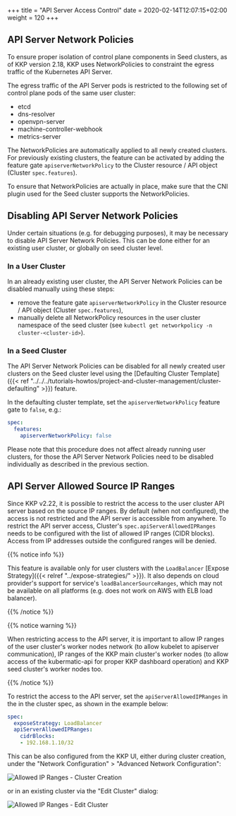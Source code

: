 +++
title = "API Server Access Control"
date = 2020-02-14T12:07:15+02:00
weight = 120
+++

## API Server Network Policies
To ensure proper isolation of control plane components in Seed clusters, as of KKP version 2.18, KKP uses NetworkPolicies to constraint the egress traffic of the Kubernetes API Server.

The egress traffic of the API Server pods is restricted to the following set of control plane pods of the same user cluster:

- etcd
- dns-resolver
- openvpn-server
- machine-controller-webhook
- metrics-server

The NetworkPolicies are automatically applied to all newly created clusters. For previously existing clusters, the feature can be activated by adding the feature gate `apiserverNetworkPolicy` to the Cluster resource / API object (Cluster `spec.features`).

To ensure that NetworkPolicies are actually in place, make sure that the CNI plugin used for the Seed cluster supports the NetworkPolicies.

## Disabling API Server Network Policies
Under certain situations (e.g. for debugging purposes), it may be necessary to disable API Server Network Policies. This can be done either for an existing user cluster, or globally on seed cluster level.

### In a User Cluster
In an already existing user cluster, the API Server Network Policies can be disabled manually using these steps:

 - remove the feature gate `apiserverNetworkPolicy` in the Cluster resource / API object (Cluster `spec.features`),
 - manually delete all NetworkPolicy resources in the user cluster namespace of the seed cluster (see `kubectl get networkpolicy -n cluster-<cluster-id>`).

### In a Seed Cluster
The API Server Network Policies can be disabled for all newly created user clusters on the Seed cluster level using the [Defaulting Cluster Template]({{< ref "../../../tutorials-howtos/project-and-cluster-management/cluster-defaulting" >}}) feature.

In the defaulting cluster template, set the `apiserverNetworkPolicy` feature gate to `false`, e.g.:

```yaml
spec:
  features:
    apiserverNetworkPolicy: false
```

Please note that this procedure does not affect already running user clusters, for those the API Server Network Policies need to be disabled individually as described in the previous section.

## API Server Allowed Source IP Ranges

Since KKP v2.22, it is possible to restrict the access to the user cluster API server based on the source IP ranges. By default (when not configured), the access is not restricted and the API server is accessible from anywhere. To restrict the API server access, Cluster's `spec.apiServerAllowedIPRanges` needs to be configured with the list of allowed IP ranges (CIDR blocks). Access from IP addresses outside the configured ranges will be denied.

{{% notice info %}}

This feature is available only for user clusters with the `LoadBalancer` [Expose Strategy]({{< relref "../expose-strategies/" >}}). It also depends on cloud provider's support for service's `loadBalancerSourceRanges`, which may not be available on all platforms (e.g. does not work on AWS with ELB load balancer).

{{% /notice %}}

{{% notice warning %}}

When restricting access to the API server, it is important to allow IP ranges of the user cluster's worker nodes network (to allow kubelet to apiserver communication), IP ranges of the KKP main cluster's worker nodes (to allow access of the kubermatic-api for proper KKP dashboard operation) and KKP seed cluster's worker nodes too.

{{% /notice %}}

To restrict the access to the API server, set the `apiServerAllowedIPRanges` in the in the cluster spec, as shown in the example below:

```yaml
spec:
  exposeStrategy: LoadBalancer
  apiServerAllowedIPRanges:
    cidrBlocks:
    - 192.168.1.10/32
```

This can be also configured from the KKP UI, either during cluster creation, under the "Network Configuration" > "Advanced Network Configuration":

![Allowed IP Ranges - Cluster Creation](/img/kubermatic/v2.23/tutorials/networking/network_config_allowed_ip_ranges.png?height=400px&classes=shadow,border "Allowed IP Ranges - Cluster Creation")

or in an existing cluster via the "Edit Cluster" dialog:

![Allowed IP Ranges - Edit Cluster](/img/kubermatic/v2.23/tutorials/networking/cluster_details_allowed_ip_ranges.png?height=400px&classes=shadow,border "Allowed IP Ranges - Edit Cluster")